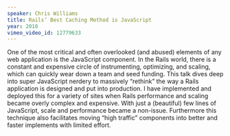 ```yaml
---
speaker: Chris Williams
title: Rails’ Best Caching Method is JavaScript
year: 2010
vimeo_video_id: 12779633
---
```


One of the most critical and often overlooked (and abused) elements of any web application is the JavaScript component. In the Rails world, there is a constant and expensive circle of instrumenting, optimizing, and scaling, which can quickly wear down a team and seed funding. This talk dives deep into super JavaScript nerdery to massively “rethink” the way a Rails application is designed and put into production. I have implemented and deployed this for a variety of sites when Rails performance and scaling became overly complex and expensive. With just a (beautiful) few lines of JavaScript, scale and performance became a non-issue. Furthermore this technique also facilitates moving “high traffic” components into better and faster implements with limited effort.
